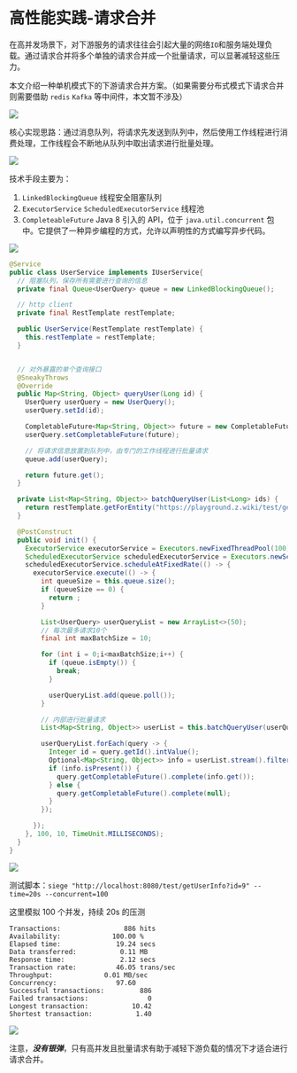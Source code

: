 # 高性能实践-请求合并

在高并发场景下，对下游服务的请求往往会引起大量的网络`IO`和服务端处理负载。通过请求合并将多个单独的请求合并成一个批量请求，可以显著减轻这些压力。

本文介绍一种单机模式下的下游请求合并方案。（如果需要分布式模式下请求合并则需要借助 `redis` `Kafka` 等中间件，本文暂不涉及）

![](https://z.wiki/placeholder/740x120?text=思路&color=black&pinyin=true)

核心实现思路：通过消息队列，将请求先发送到队列中，然后使用工作线程进行消费处理，工作线程会不断地从队列中取出请求进行批量处理。


![](https://z.wiki/placeholder/740x120?text=手段&color=black&pinyin=true)

技术手段主要为：

1. `LinkedBlockingQueue` 线程安全阻塞队列
2. `ExecutorService` `ScheduledExecutorService` 线程池
3. `CompleteableFuture` Java 8 引入的 API，位于 `java.util.concurrent` 包中。它提供了一种异步编程的方式，允许以声明性的方式编写异步代码。



![](https://z.wiki/placeholder/740x120?text=代码&color=black&pinyin=true)


```java
@Service
public class UserService implements IUserService{
  // 阻塞队列，保存所有需要进行查询的信息
  private final Queue<UserQuery> queue = new LinkedBlockingQueue();

  // http client
  private final RestTemplate restTemplate;

  public UserService(RestTemplate restTemplate) {
    this.restTemplate = restTemplate;
  }


  // 对外暴露的单个查询接口
  @SneakyThrows
  @Override
  public Map<String, Object> queryUser(Long id) {
    UserQuery userQuery = new UserQuery();
    userQuery.setId(id);

    CompletableFuture<Map<String, Object>> future = new CompletableFuture<>();
    userQuery.setCompletableFuture(future);

    // 将请求信息放置到队列中，由专门的工作线程进行批量请求
    queue.add(userQuery);

    return future.get();
  }

  private List<Map<String, Object>> batchQueryUser(List<Long> ids) {
    return restTemplate.getForEntity("https://playground.z.wiki/test/getUserInfo?ids=" + Joiner.on(",").join(ids), List.class).getBody();
  }

  @PostConstruct
  public void init() {
    ExecutorService executorService = Executors.newFixedThreadPool(100);
    ScheduledExecutorService scheduledExecutorService = Executors.newScheduledThreadPool(10);
    scheduledExecutorService.scheduleAtFixedRate(() -> {
      executorService.execute(() -> {
        int queueSize = this.queue.size();
        if (queueSize == 0) {
          return ;
        }

        List<UserQuery> userQueryList = new ArrayList<>(50);
        // 每次最多请求10个
        final int maxBatchSize = 10;

        for (int i = 0;i<maxBatchSize;i++) {
          if (queue.isEmpty()) {
            break;
          }

          userQueryList.add(queue.poll());
        }

        // 内部进行批量请求
        List<Map<String, Object>> userList = this.batchQueryUser(userQueryList.stream().map(item -> item.getId()).collect(Collectors.toList()));

        userQueryList.forEach(query -> {
          Integer id = query.getId().intValue();
          Optional<Map<String, Object>> info = userList.stream().filter(item -> id.equals(((Integer)item.get("id")))).findAny();
          if (info.isPresent()) {
            query.getCompletableFuture().complete(info.get());
          } else {
            query.getCompletableFuture().complete(null);
          }
        });

      });
    }, 100, 10, TimeUnit.MILLISECONDS);
  }
}

```

![](https://z.wiki/placeholder/740x120?text=测试&color=black&pinyin=true)

测试脚本：`siege "http://localhost:8080/test/getUserInfo?id=9" --time=20s --concurrent=100`

这里模拟 100 个并发，持续 20s 的压测

```
Transactions:		         886 hits
Availability:		      100.00 %
Elapsed time:		       19.24 secs
Data transferred:	        0.11 MB
Response time:		        2.12 secs
Transaction rate:	       46.05 trans/sec
Throughput:		        0.01 MB/sec
Concurrency:		       97.60
Successful transactions:         886
Failed transactions:	           0
Longest transaction:	       10.42
Shortest transaction:	        1.40
```



![](https://z.wiki/placeholder/740x120?text=注意&color=black&pinyin=true)

注意，***没有银弹***，只有高并发且批量请求有助于减轻下游负载的情况下才适合进行请求合并。
